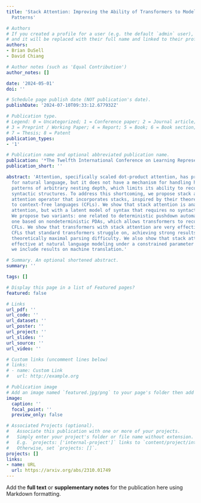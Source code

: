 ```yaml
---
title: 'Stack Attention: Improving the Ability of Transformers to Model Hierarchical
  Patterns'

# Authors
# If you created a profile for a user (e.g. the default `admin` user), write the username (folder name) here
# and it will be replaced with their full name and linked to their profile.
authors:
- Brian DuSell
- David Chiang

# Author notes (such as 'Equal Contribution')
author_notes: []

date: '2024-05-01'
doi: ''

# Schedule page publish date (NOT publication's date).
publishDate: '2024-07-10T09:33:12.677932Z'

# Publication type.
# Legend: 0 = Uncategorized; 1 = Conference paper; 2 = Journal article;
# 3 = Preprint / Working Paper; 4 = Report; 5 = Book; 6 = Book section;
# 7 = Thesis; 8 = Patent
publication_types:
- '1'

# Publication name and optional abbreviated publication name.
publication: '*The Twelfth International Conference on Learning Representations*'
publication_short: ''

abstract: 'Attention, specifically scaled dot-product attention, has proven effective
  for natural language, but it does not have a mechanism for handling hierarchical
  patterns of arbitrary nesting depth, which limits its ability to recognize certain
  syntactic structures. To address this shortcoming, we propose stack attention: an
  attention operator that incorporates stacks, inspired by their theoretical connections
  to context-free languages (CFLs). We show that stack attention is analogous to standard
  attention, but with a latent model of syntax that requires no syntactic supervision.
  We propose two variants: one related to deterministic pushdown automata (PDAs) and
  one based on nondeterministic PDAs, which allows transformers to recognize arbitrary
  CFLs. We show that transformers with stack attention are very effective at learning
  CFLs that standard transformers struggle on, achieving strong results on a CFL with
  theoretically maximal parsing difficulty. We also show that stack attention is more
  effective at natural language modeling under a constrained parameter budget, and
  we include results on machine translation.'

# Summary. An optional shortened abstract.
summary: ''

tags: []

# Display this page in a list of Featured pages?
featured: false

# Links
url_pdf: ''
url_code: ''
url_dataset: ''
url_poster: ''
url_project: ''
url_slides: ''
url_source: ''
url_video: ''

# Custom links (uncomment lines below)
# links:
# - name: Custom Link
#   url: http://example.org

# Publication image
# Add an image named `featured.jpg/png` to your page's folder then add a caption below.
image:
  caption: ''
  focal_point: ''
  preview_only: false

# Associated Projects (optional).
#   Associate this publication with one or more of your projects.
#   Simply enter your project's folder or file name without extension.
#   E.g. `projects: ['internal-project']` links to `content/project/internal-project/index.md`.
#   Otherwise, set `projects: []`.
projects: []
links:
- name: URL
  url: https://arxiv.org/abs/2310.01749
---
```


Add the **full text** or **supplementary notes** for the publication here using Markdown formatting.
